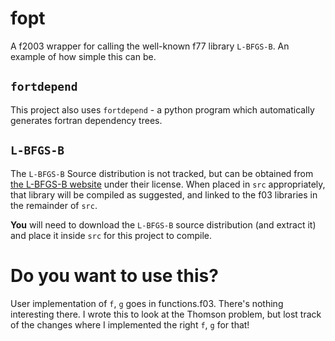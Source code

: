 # fopt

A f2003 wrapper for calling the well-known f77 library `L-BFGS-B`. An example
of how simple this can be.

## `fortdepend`

This project also uses `fortdepend` - a python program which automatically
generates fortran dependency trees.

## `L-BFGS-B`

The `L-BFGS-B` Source distribution is not tracked, but can be obtained from [the L-BFGS-B
website](http://users.iems.northwestern.edu/~nocedal/lbfgsb.html) under their
license. When placed in `src` appropriately, that library will be compiled as
suggested, and linked to the f03 libraries in the remainder of `src`.

**You** will need to download the `L-BFGS-B` source distribution (and extract it)
and place it inside `src` for this project to compile.

# Do you want to use this?

User implementation of `f`, `g` goes in functions.f03. There's nothing
interesting there. I wrote this to look at the Thomson problem, but lost track
of the changes where I implemented the right `f`, `g` for that!
